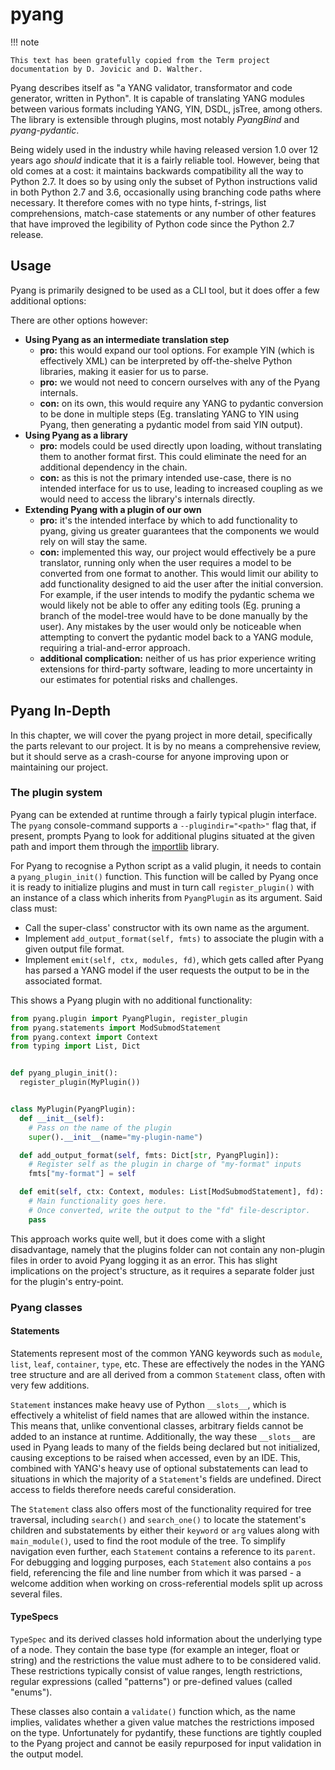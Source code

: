 # pyang

!!! note

    This text has been gratefully copied from the Term project documentation by D. Jovicic and D. Walther.


Pyang describes itself as "a YANG validator, transformator and code generator, written in Python". It is capable of translating YANG modules between various formats including YANG, YIN, DSDL, jsTree, among others. The library is extensible through plugins, most notably *PyangBind* and *pyang-pydantic*.


Being widely used in the industry while having released version 1.0 over 12 years ago *should* indicate that it is a fairly reliable tool. However, being that old comes at a cost: it maintains backwards compatibility all the way to Python 2.7. It does so by using only the subset of Python instructions valid in both Python 2.7 and 3.6, occasionally using branching code paths where necessary. It therefore comes with no type hints, f-strings, list comprehensions, match-case statements or any number of other features that have improved the legibility of Python code since the Python 2.7 release.


## Usage

Pyang is primarily designed to be used as a CLI tool, but it does offer a few additional options:


There are other options however:

- **Using Pyang as an intermediate translation step**
    - **pro:** this would expand our tool options. For example YIN (which is effectively XML) can be interpreted by off-the-shelve Python libraries, making it easier for us to parse.
    - **pro:** we would not need to concern ourselves with any of the Pyang internals.
    - **con:** on its own, this would require any YANG to pydantic conversion to be done in multiple steps (Eg. translating YANG to YIN using Pyang, then generating a pydantic model from said YIN output).
- **Using Pyang as a library**
    - **pro:** models could be used directly upon loading, without translating them to another format first. This could eliminate the need for an additional dependency in the chain.
    - **con:** as this is not the primary intended use-case, there is no intended interface for us to use, leading to increased coupling as we would need to access the library's internals directly.
- **Extending Pyang with a plugin of our own**
    - **pro:** it's the intended interface by which to add functionality to pyang, giving us greater guarantees that the components we would rely on will stay the same.
    - **con:** implemented this way, our project would effectively be a pure translator, running only when the user requires a model to be converted from one format to another. This would limit our ability to add functionality designed to aid the user after the initial conversion. For example, if the user intends to modify the pydantic schema we would likely not be able to offer any editing tools (Eg. pruning a branch of the model-tree would have to be done manually by the user). Any mistakes by the user would only be noticeable when attempting to convert the pydantic model back to a YANG module, requiring a trial-and-error approach.
    - **additional complication:** neither of us has prior experience writing extensions for third-party software, leading to more uncertainty in our estimates for potential risks and challenges.



## Pyang In-Depth

In this chapter, we will cover the pyang project in more detail, specifically the parts relevant to our project. It is by no means a comprehensive review, but it should serve as a crash-course for anyone improving upon or maintaining our project.


### The plugin system

Pyang can be extended at runtime through a fairly typical plugin interface. The `pyang` console-command supports a `--plugindir="<path>"` flag that, if present, prompts Pyang to look for additional plugins situated at the given path and import them through the [importlib](https://pypi.org/project/importlib/) library.

For Pyang to recognise a Python script as a valid plugin, it needs to contain a `pyang_plugin_init()` function. This function will be called by Pyang once it is ready to initialize plugins and must in turn call `register_plugin()` with an instance of a class which inherits from `PyangPlugin` as its argument. Said class must:


- Call the super-class' constructor with its own name as the argument.
- Implement `add_output_format(self, fmts)` to associate the plugin with a given output file format.
- Implement `emit(self, ctx, modules, fd)`, which gets called after Pyang has parsed a YANG model if the user requests the output to be in the associated format.


This shows a Pyang plugin with no additional functionality:

```python title="Barebones Pyang plugin"
from pyang.plugin import PyangPlugin, register_plugin
from pyang.statements import ModSubmodStatement
from pyang.context import Context
from typing import List, Dict


def pyang_plugin_init():
  register_plugin(MyPlugin())


class MyPlugin(PyangPlugin):
  def __init__(self):
    # Pass on the name of the plugin
    super().__init__(name="my-plugin-name")

  def add_output_format(self, fmts: Dict[str, PyangPlugin]):
    # Register self as the plugin in charge of "my-format" inputs
    fmts["my-format"] = self

  def emit(self, ctx: Context, modules: List[ModSubmodStatement], fd):
    # Main functionality goes here.
    # Once converted, write the output to the "fd" file-descriptor.
    pass
```


This approach works quite well, but it does come with a slight disadvantage, namely that the plugins folder can not contain any non-plugin files in order to avoid Pyang logging it as an error. This has slight implications on the project's structure, as it requires a separate folder just for the plugin's entry-point.

### Pyang classes

#### Statements

Statements represent most of the common YANG keywords such as `module`, `list`, `leaf`, `container`, `type`, etc. These are effectively the nodes in the YANG tree structure and are all derived from a common `Statement` class, often with very few additions.

`Statement` instances make heavy use of Python `__slots__`, which is effectively a whitelist of field names that are allowed within the instance. This means that, unlike conventional classes, arbitrary fields cannot be added to an instance at runtime. Additionally, the way these `__slots__` are used in Pyang leads to many of the fields being declared but not initialized, causing exceptions to be raised when accessed, even by an IDE. This, combined with YANG's heavy use of optional substatements can lead to situations in which the majority of a `Statement`'s fields are undefined. Direct access to fields therefore needs careful consideration.

The `Statement` class also offers most of the functionality required for tree traversal, including `search()` and `search_one()` to locate the statement's children and substatements by either their `keyword` or `arg` values along with `main_module()`, used to find the root module of the tree. To simplify navigation even further, each `Statement` contains a reference to its `parent`. For debugging and logging purposes, each `Statement` also contains a `pos` field, referencing the file and line number from which it was parsed - a welcome addition when working on cross-referential models split up across several files.

#### TypeSpecs

`TypeSpec` and its derived classes hold information about the underlying type of a node. They contain the base type (for example an integer, float or string) and the restrictions the value must adhere to to be considered valid. These restrictions typically consist of value ranges, length restrictions, regular expressions (called "patterns") or pre-defined values (called "enums").

These classes also contain a `validate()` function which, as the name implies, validates whether a given value matches the restrictions imposed on the type. Unfortunately for pydantify, these functions are tightly coupled to the Pyang project and cannot be easily repurposed for input validation in the output model.
